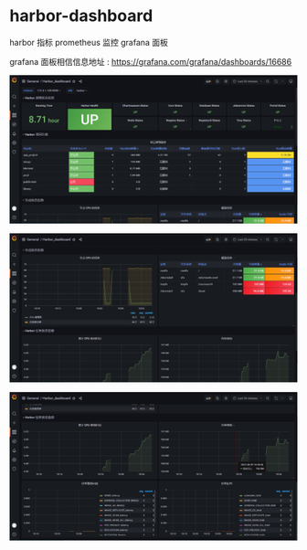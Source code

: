 # harbor-dashboard

harbor 指标 prometheus 监控 grafana 面板

grafana 面板相信信息地址 : https://grafana.com/grafana/dashboards/16686

![](./PreviewImages/微信图片_20220807103934.png)

![](./PreviewImages/微信截图_20220807104131.png)

![](./PreviewImages/微信截图_20220807104136.png)








